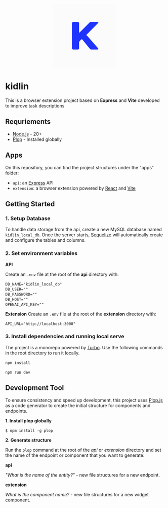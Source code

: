 <div align="center">
  <img src="./kidlin.png" alt="Kidlin"/>
</div>

# kidlin

This is a browser extension project based on **Express** and **Vite** developed to improve task descriptions

## Requriements
- [Node.js](https://nodejs.org/en) - 20+
- [Plop](https://plopjs.com/) - Installed globally

## Apps

On this repository, you can find the project structures under the "apps" folder:
- `api`: an [Express](https://expressjs.com/pt-br/) API
- `extension`: a browser extension powered by [React](https://react.dev/) and [Vite](https://vitejs.dev/)

## Getting Started

### 1. Setup Database

To handle data storage from the api, create a new MySQL database named `kidlin_local_db`. Once the server starts, [Sequelize](https://sequelize.org/) will automatically create and configure the tables and columns.

### 2. Set environment variables

**API**

Create an `.env` file at the root of the **api** directory with:

```
DB_NAME="kidlin_local_db"
DB_USER=""
DB_PASSWORD=""
DB_HOST=""
OPENAI_API_KEY=""
```

**Extension**
Create an `.env` file at the root of the **extension** directory with:

```
API_URL="http://localhost:3000"
```

### 3. Install dependencies and running local serve

The project is a monorepo powered by [Turbo](https://turbo.build/). Use the following commands in the root directory to run it locally.

```
npm install
```
```
npm run dev
```

## Development Tool

To ensure consistency and speed up development, this project uses [Plop.js](https://plopjs.com/) as a code generator to create the initial structure for components and endpoints.

**1. Install plop globally**

```
$ npm install -g plop
```

**2. Generate structure**

Run the `plop` command at the root of the *api* or *extension* directory and set the name of the endpoint or component that you want to generate:

**api** 

*"What is the name of the entity?"* - new file structures for a new endpoint.

**extension**

*What is the component name?* - new file structures for a new widget component.

